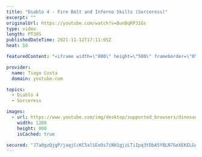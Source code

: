 ```yaml
---
title: "Diablo 4 - Fire Bolt and Inferno Skills (Sorceress)"
excerpt: ""
originalUrl: https://youtube.com/watch?v=BunDqRP31Gs
type: video
length: PT30S
publishedDateTime: 2021-11-12T17:11:05Z
heat: 50

featuredContent: "<iframe width=\"800\" height=\"500\" frameborder=\"0\" src=\"https://www.youtube.com/embed/BunDqRP31Gs\" allow=\"accelerometer; autoplay; encrypted-media; gyroscope; picture-in-picture\" allowfullscreen></iframe>"

provider:
  name: Tiago Costa
  domain: youtube.com

topics:
  - Diablo 4
  - Sorceress

images:
  - url: https://www.youtube.com/img/desktop/supported_browsers/dinosaur.png
    width: 1200
    height: 800
    isCached: true

secured: "J7a0gzQjgP/jaqjCcKC5alSEeOs7iN01gjzLTiIpq3tDbA5YBLN7GoXEKELGqmwrxdcaSWfI7S0TDWdX70ZHcxhSzz0KcIwvQ7v1hGtav10J3DRyZrigozffjTbDkvPPtEn/DQ01S9j1HGtkdOtYMnc9ZeiVJkh105O/xU5NxA7xuTuQBEo5UlTa1RQwKKMUKJhoUnqGt1wVp9CixD8thpchjMTKEXepQCXW7ffhaaYwq9yT3YLIIN44rANNsEG9d4BTnHayAmWjPWWP2IjZRI20aA/VOwROb0tGwE5xrr6bTJqtyQFv1HDOBFSRzzib/WvXO6g+e6bp/7LqAeW+xnj7jvmjNMMKSJVRDd1FwBofRtWKR3pgK9S7mm+0VETfMjePO5DFOT1WXNw6L5s4R4OlFbQFSwfORe2Nx4qnFNc=;eypw12WdrT4PFywwKwuaTQ=="
---
```



